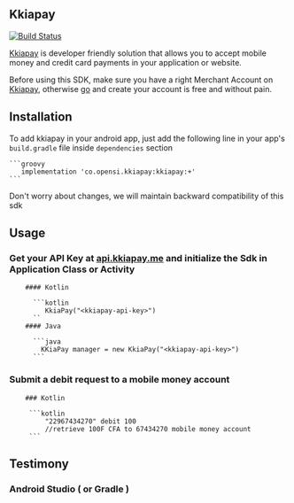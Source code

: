 ## Kkiapay

[![Build Status](https://travis-ci.org/kkiapay/android-sdk.svg?branch=master)](https://travis-ci.org/kkiapay/android-sdk)

[Kkiapay](https://kkiapay.me) is developer friendly solution that allows you to accept mobile money and credit card payments
in your application or website.

Before using this SDK, make sure you have a right Merchant Account on [Kkiapay](https://kkiapay.me), otherwise [go](https://kkiapay.me)
and create your account is free and without pain.

## Installation

  To add kkiapay in your android app, just add the following line in your app's `build.gradle`
file inside `dependencies` section

    ```groovy
       implementation 'co.opensi.kkiapay:kkiapay:+'
    ```

Don't worry about changes, we will maintain backward compatibility of this sdk


## Usage

   ### Get your API Key at [api.kkiapay.me](https://api.kkiapay.me/#/developers) and initialize the Sdk in Application Class or Activity

        #### Kotlin

          ```kotlin
             KkiaPay("<kkiapay-api-key>")
          ``
        #### Java

          ```java
            KKiaPay manager = new KkiaPay("<kkiapay-api-key>")
          ```

   ### Submit a debit request to a mobile money account

        ### Kotlin

         ```kotlin
             "22967434270" debit 100
             //retrieve 100F CFA to 67434270 mobile money account
         ```

## Testimony
### Android Studio ( or Gradle )